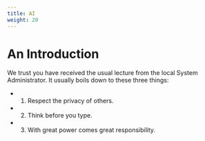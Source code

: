 ```yaml
---
title: AI
weight: 20
---
```


# An Introduction

We trust you have received the usual lecture from the local System
Administrator. It usually boils down to these three things:

- 1) Respect the privacy of others.
- 2) Think before you type.
- 3) With great power comes great responsibility.
